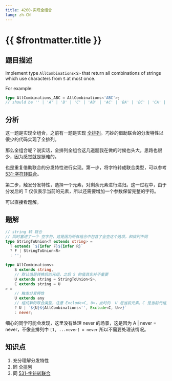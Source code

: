 ```yaml
---
title: 4260-实现全组合
lang: zh-CN
---
```


# {{ $frontmatter.title }}

## 题目描述

Implement type ```AllCombinations<S>``` that return all combinations of strings which use characters from ```S``` at most once.

For example:

```ts
type AllCombinations_ABC = AllCombinations<'ABC'>;
// should be '' | 'A' | 'B' | 'C' | 'AB' | 'AC' | 'BA' | 'BC' | 'CA' | 'CB' | 'ABC' | 'ACB' | 'BAC' | 'BCA' | 'CAB' | 'CBA'
```

## 分析

这一题是实现全组合，之前有一题是实现 [全排列](/medium/296-%E5%AE%9E%E7%8E%B0%E5%85%A8%E6%8E%92%E5%88%97.md)。巧妙的借助联合的分发特性以很少的代码实现了全排列。

那么全组合呢？说实话，全排列全组合这几道题我在做的时候也头大，思路也很少，因为感觉就是挺难的。

也是重复借助联合的分发特性进行实现。第一步，将字符转成联合类型，可以参考 [531-字符转联合](/medium/531-%E5%AD%97%E7%AC%A6%E8%BD%AC%E8%81%94%E5%90%88.md)。

第二步，触发分发特性，选择一个元素，对剩余元素进行递归。这一过程中，由于分发后的 T 仅仅表示当前的元素，所以还需要增加一个参数保留完整的字符。

可以直接看题解。

## 题解

```ts
// string 转 联合
// 同时塞进了一个 空字符，这是因为所有组合中包含了全空这个选项，和排列不同
type StringToUnion<T extends string> =
  T extends `${infer F}${infer R}`
  ? F | StringToUnion<R>
  : '';

type AllCombinations<
    S extends string,
    // 默认值是转换后的元组，之后 S 的值其实并不重要
    U extends string = StringToUnion<S>,
    C extends string = U
> =
    // 触发分发特性
    U extends any
    // 组成新的联合类型，注意 Exclude<C, U>，此时的  U 是当前元素，C 是当前元组所有元素，故 Exclude<C, U> 就是剩余元素
    ? U | `${U}${AllCombinations<'', Exclude<C, U>>}`
    : never;
```

细心的同学可能会发现，这里没有处理 never 的场景，这是因为 A | never = never，不像全排列中 `[1, ...never] = never` 所以不需要处理该情况。

## 知识点

1. 充分理解分发特性
2. 同 [全排列](/medium/296-%E5%AE%9E%E7%8E%B0%E5%85%A8%E6%8E%92%E5%88%97.md)
3. 同 [531-字符转联合](/medium/531-%E5%AD%97%E7%AC%A6%E8%BD%AC%E8%81%94%E5%90%88.md)



